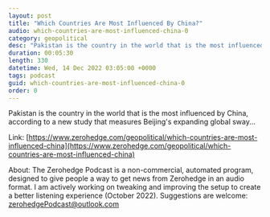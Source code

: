 ```yaml
---
layout: post
title: "Which Countries Are Most Influenced By China?"
audio: which-countries-are-most-influenced-china-0
category: geopolitical
desc: "Pakistan is the country in the world that is the most influenced by China, according to a new study that measures Beijing's expanding global sway..."
duration: 00:05:30
length: 330
datetime: Wed, 14 Dec 2022 03:05:00 +0000
tags: podcast
guid: which-countries-are-most-influenced-china-0
order: 0
---
```

Pakistan is the country in the world that is the most influenced by China, according to a new study that measures Beijing's expanding global sway...

Link: [https://www.zerohedge.com/geopolitical/which-countries-are-most-influenced-china](https://www.zerohedge.com/geopolitical/which-countries-are-most-influenced-china)

About: The Zerohedge Podcast is a non-commercial, automated program, designed to give people a way to get news from Zerohedge in an audio format.  I am actively working on tweaking and improving the setup to create a better listening experience (October 2022).  Suggestions are welcome: [zerohedgePodcast@outlook.com](mailto:zerohedgePodcast@outlook.com)